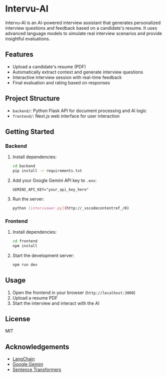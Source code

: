 # Intervu-AI

Intervu-AI is an AI-powered interview assistant that generates personalized interview questions and feedback based on a candidate's resume. It uses advanced language models to simulate real interview scenarios and provide insightful evaluations.

## Features

- Upload a candidate's resume (PDF)
- Automatically extract context and generate interview questions
- Interactive interview session with real-time feedback
- Final evaluation and rating based on responses

## Project Structure

- `backend/`: Python Flask API for document processing and AI logic
- `frontend/`: Next.js web interface for user interaction

## Getting Started

### Backend

1. Install dependencies:
    ```sh
    cd backend
    pip install -r requirements.txt
    ```
2. Add your Google Gemini API key to `.env`:
    ```
    GEMINI_API_KEY="your_api_key_here"
    ```
3. Run the server:
    ```sh
    python [interviewer.py](http://_vscodecontentref_/0)
    ```

### Frontend

1. Install dependencies:
    ```sh
    cd frontend
    npm install
    ```
2. Start the development server:
    ```sh
    npm run dev
    ```

## Usage

1. Open the frontend in your browser (`http://localhost:3000`)
2. Upload a resume PDF
3. Start the interview and interact with the AI

## License

MIT

## Acknowledgements

- [LangChain](https://github.com/langchain-ai/langchain)
- [Google Gemini](https://ai.google.dev/)
- [Sentence Transformers](https://www.sbert.net/)